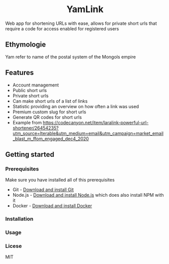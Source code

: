 <h1 align="center">YamLink</h1>

Web app for shortening URLs with ease, allows for private short urls that require a code for access enabled for registered users

## Ethymologie
Yam refer to name of the postal system of the Mongols empire

## Features
- Account management
- Public short urls
- Private short urls
- Can make short urls of a list of links
- Statistic providing an overview on how often a link was used
- Premium custom slug for short urls
- Generate QR codes for short urls
- Example from https://codecanyon.net/item/laralink-powerful-url-shortener/26454235?utm_source=Iterable&utm_medium=email&utm_campaign=market_email_blast_m_ffom_engaged_dec4_2020

## Getting started

### Prerequisites
Make sure you have installed all of this prerequisites
- Git - [Download and install Git](https://git-scm.com/downloads)
- Node.js - [Download and install Node.js](https://nodejs.org/en/download/) which does also install NPM with it
- Docker - [Download and install Docker](https://www.docker.com/get-started)

### Installation

### Usage

### Licese
MIT